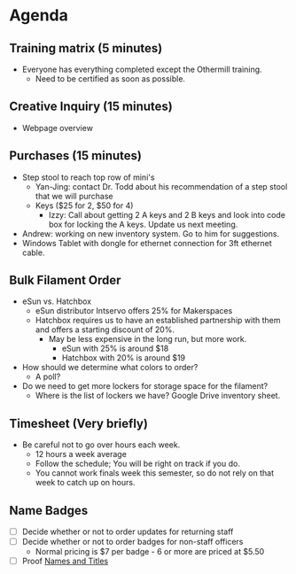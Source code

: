 # Agenda

## Training matrix (5 minutes)
- Everyone has everything completed except the Othermill training.
  - Need to be certified as soon as possible.


## Creative Inquiry (15 minutes)
- Webpage overview


## Purchases (15 minutes)
- Step stool to reach top row of mini's
    - Yan-Jing: contact Dr. Todd about his recommendation of a step stool that we will purchase
  - Keys ($25 for 2, $50 for 4)
    - Izzy: Call about getting 2 A keys and 2 B keys and look into code box for locking the A keys. Update us next meeting.
- Andrew: working on new inventory system. Go to him for suggestions.
- Windows Tablet with dongle for ethernet connection for 3ft ethernet cable.

## Bulk Filament Order
- eSun vs. Hatchbox
  - eSun distributor Intservo offers 25% for Makerspaces
  - Hatchbox requires us to have an established partnership with them and offers a starting discount of 20%.
    - May be less expensive in the long run, but more work.
      - eSun with 25% is around $18
      - Hatchbox with 20% is around $19
- How should we determine what colors to order?
  - A poll?
- Do we need to get more lockers for storage space for the filament?
  - Where is the list of lockers we have?
    Google Drive inventory sheet.


## Timesheet (Very briefly)
- Be careful not to go over hours each week.
  - 12 hours a week average
  - Follow the schedule; You will be right on track if you do.
  - You cannot work finals week this semester, so do not rely on that week to catch up on hours.
  
## Name Badges
- [ ] Decide whether or not to order updates for returning staff
- [ ] Decide whether or not to order badges for non-staff officers
  - Normal pricing is $7 per badge - 6 or more are priced at $5.50
- [ ] Proof [Names and Titles](/assets/2018-01-23_Name_Badge_Draft_Order.pdf)
